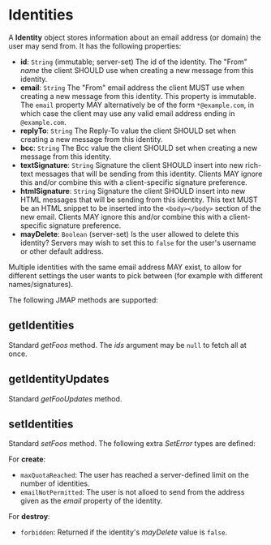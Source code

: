 # Identities

A **Identity** object stores information about an email address (or domain) the user may send from. It has the following properties:

- **id**: `String` (immutable; server-set)
  The id of the identity.
  The "From" *name* the client SHOULD use when creating a new message from this identity.
- **email**: `String`
  The "From" email address the client MUST use when creating a new message from this identity. This property is immutable. The `email` property MAY alternatively be of the form `*@example.com`, in which case the client may use any valid email address ending in `@example.com`.
- **replyTo**: `String`
  The Reply-To value the client SHOULD set when creating a new message from this identity.
- **bcc**: `String`
  The Bcc value the client SHOULD set when creating a new message from this identity.
- **textSignature**: `String`
  Signature the client SHOULD insert into new rich-text messages that will be sending from this identity. Clients MAY ignore this and/or combine this with a client-specific signature preference.
- **htmlSignature**: `String`
  Signature the client SHOULD insert into new HTML messages that will be sending from this identity. This text MUST be an HTML snippet to be inserted into the `<body></body>` section of the new email. Clients MAY ignore this and/or combine this with a client-specific signature preference.
- **mayDelete**: `Boolean` (server-set)
  Is the user allowed to delete this identity? Servers may wish to set this to `false` for the user's username or other default address.

Multiple identities with the same email address MAY exist, to allow for different settings the user wants to pick between (for example with different names/signatures).

The following JMAP methods are supported:

## getIdentities

Standard *getFoos* method. The *ids* argument may be `null` to fetch all at once.

## getIdentityUpdates

Standard *getFooUpdates* method.

## setIdentities

Standard *setFoos* method. The following extra *SetError* types are defined:

For **create**:

- `maxQuotaReached`: The user has reached a server-defined limit on the number
  of identities.
- `emailNotPermitted`: The user is not alloed to send from the address given as
  the *email* property of the identity.

For **destroy**:

- `forbidden`: Returned if the identity's *mayDelete* value is `false`.
